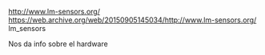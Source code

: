 http://www.lm-sensors.org/
https://web.archive.org/web/20150905145034/http://www.lm-sensors.org/
lm_sensors

Nos da info sobre el hardware 
